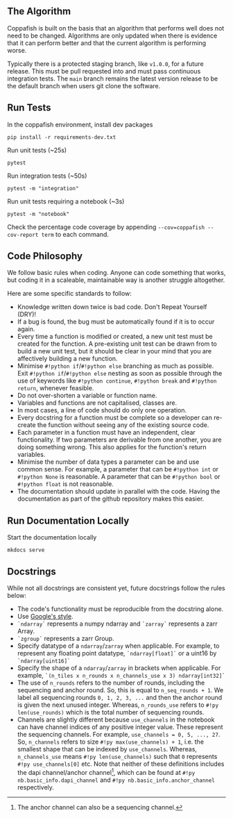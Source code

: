 ## The Algorithm

Coppafish is built on the basis that an algorithm that performs well does not need to be changed. Algorithms are only 
updated when there is evidence that it can perform better and that the current algorithm is performing worse.

Typically there is a protected staging branch, like `v1.0.0`, for a future release. This must be pull requested into 
and must pass continuous integration tests. The `main` branch remains the latest version release to be the default 
branch when users git clone the software.

## Run Tests

In the coppafish environment, install dev packages 

```terminal
pip install -r requirements-dev.txt
```

Run unit tests (~25s) 

```terminal
pytest
```

Run integration tests (~50s) 

```terminal
pytest -m "integration"
```

Run unit tests requiring a notebook (~3s) 

```terminal
pytest -m "notebook"
```

Check the percentage code coverage by appending `--cov=coppafish --cov-report term` to each command.

## Code Philosophy

We follow basic rules when coding. Anyone can code something that works, but coding it in a scaleable, maintainable way 
is another struggle altogether.

Here are some specific standards to follow:

* Knowledge written down twice is bad code. Don't Repeat Yourself (DRY)!
* If a bug is found, the bug must be automatically found if it is to occur again.
* Every time a function is modified or created, a new unit test must be created for the function. A pre-existing unit 
test can be drawn from to build a new unit test, but it should be clear in your mind that you are affectively building 
a new function.
* Minimise `#!python if`/`#!python else` branching as much as possible. Exit `#!python if`/`#!python else` nesting as 
soon as possible through the use of keywords like `#!python continue`, `#!python break` and `#!python return`, whenever 
feasible.
* Do not over-shorten a variable or function name.
* Variables and functions are not capitalised, classes are.
* In most cases, a line of code should do only one operation.
* Every docstring for a function must be complete so a developer can re-create the function without seeing any of the 
existing source code.
* Each parameter in a function must have an independent, clear functionality. If two parameters are derivable from 
one another, you are doing something wrong. This also applies for the function's return variables.
* Minimise the number of data types a parameter can be and use common sense. For example, a parameter that can be 
`#!python int` or `#!python None` is reasonable. A parameter that can be `#!python bool` or `#!python float` is not 
reasonable.
* The documentation should update in parallel with the code. Having the documentation as part of the github repository 
makes this easier.

## Run Documentation Locally

Start the documentation locally 

```terminal
mkdocs serve
```

## Docstrings

While not all docstrings are consistent yet, future docstrings follow the rules below:

* The code's functionality must be reproducible from the docstring alone.
* Use [Google's style](https://sphinxcontrib-napoleon.readthedocs.io/en/latest/example_google.html).
* `` `ndarray` `` represents a numpy ndarray and `` `zarray` `` represents a zarr Array.
* `` `zgroup` `` represents a zarr Group.
* Specify datatype of a `ndarray`/`zarray` when applicable. For example, to represent any floating point datatype, 
`` `ndarray[float]` `` or a uint16 by `` `ndarray[uint16]` ``
* Specify the shape of a `ndarray`/`zarray` in brackets when applicable. For example, 
`` `(n_tiles x n_rounds x n_channels_use x 3) ndarray[int32]` ``
* The use of `n_rounds` refers to the number of rounds, including the sequencing and anchor round. So, this is equal to 
`n_seq_rounds + 1`. We label all sequencing rounds `0, 1, 2, 3, ...` and then the anchor round is given the next unused 
integer. Whereas, `n_rounds_use` refers to `#!py len(use_rounds)` which is the total number of sequencing rounds. 
* Channels are slightly different because `use_channels` in the notebook can have channel indices of any positive 
integer value. These represent the sequencing channels. For example, `use_channels = 0, 5, ..., 27`. So, `n_channels` 
refers to size `#!py max(use_channels) + 1`, i.e. the smallest shape that can be indexed by `use_channels`. Whereas, 
`n_channels_use` means `#!py len(use_channels)` such that `0` represents `#!py use_channels[0]` etc. Note that neither 
of these definitions includes the dapi channel/anchor channel[^1], which can be found at `#!py nb.basic_info.dapi_channel` 
and `#!py nb.basic_info.anchor_channel` respectively.

[^1]:
    The anchor channel can also be a sequencing channel.
